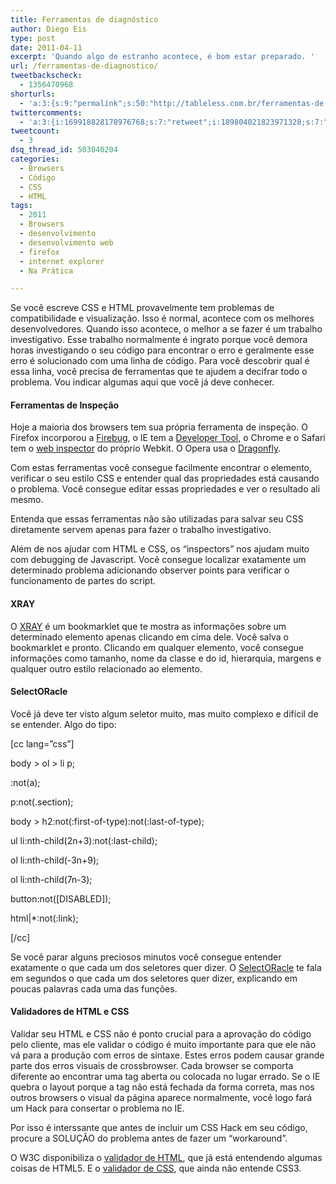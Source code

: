 ```yaml
---
title: Ferramentas de diagnóstico
author: Diego Eis
type: post
date: 2011-04-11
excerpt: 'Quando algo de estranho acontece, é bom estar preparado. '
url: /ferramentas-de-diagnostico/
tweetbackscheck:
  - 1356470968
shorturls:
  - 'a:3:{s:9:"permalink";s:50:"http://tableless.com.br/ferramentas-de-diagnostico";s:7:"tinyurl";s:26:"http://tinyurl.com/3gkda78";s:4:"isgd";s:19:"http://is.gd/N1MZdH";}'
twittercomments:
  - 'a:3:{i:169918828178976768;s:7:"retweet";i:189804021823971328;s:7:"retweet";i:189803381789958144;s:7:"retweet";}'
tweetcount:
  - 3
dsq_thread_id: 503040204
categories:
  - Browsers
  - Código
  - CSS
  - HTML
tags:
  - 2011
  - Browsers
  - desenvolvimento
  - desenvolvimento web
  - firefox
  - internet explorer
  - Na Prática

---
```

Se você escreve CSS e HTML provavelmente tem problemas de compatibilidade e visualização. Isso é normal, acontece com os melhores desenvolvedores. Quando isso acontece, o melhor a se fazer é um trabalho investigativo. Esse trabalho normalmente é ingrato porque você demora horas investigando o seu código para encontrar o erro e geralmente esse erro é solucionado com uma linha de código. Para você descobrir qual é essa linha, você precisa de ferramentas que te ajudem a decifrar todo o problema. Vou indicar algumas aqui que você já deve conhecer.

#### Ferramentas de Inspeção

Hoje a maioria dos browsers tem sua própria ferramenta de inspeção. O Firefox incorporou a [Firebug][1], o IE tem a <a href="http://msdn.microsoft.com/en-us/library/dd565628(v=vs.85).aspx" rel="external">Developer Tool</a>, o Chrome e o Safari tem o [web inspector][2] do próprio Webkit. O Opera usa o [Dragonfly][3].

Com estas ferramentas você consegue facilmente encontrar o elemento, verificar o seu estilo CSS e entender qual das propriedades está causando o problema. Você consegue editar essas propriedades e ver o resultado ali mesmo.
  
Entenda que essas ferramentas não são utilizadas para salvar seu CSS diretamente servem apenas para fazer o trabalho investigativo.

Além de nos ajudar com HTML e CSS, os &#8220;inspectors&#8221; nos ajudam muito com debugging de Javascript. Você consegue localizar exatamente um determinado problema adicionando observer points para verificar o funcionamento de partes do script.

#### XRAY

O <a href="http://www.westciv.com/xray/" rel="external">XRAY</a> é um bookmarklet que te mostra as informações sobre um determinado elemento apenas clicando em cima dele. Você salva o bookmarklet e pronto. Clicando em qualquer elemento, você consegue informações como tamanho, nome da classe e do id, hierarquia, margens e qualquer outro estilo relacionado ao elemento.

#### SelectORacle

Você já deve ter visto algum seletor muito, mas muito complexo e difícil de se entender. Algo do tipo:

[cc lang=&#8221;css&#8221;]
  
body > ol > li p;
  
:not(a);
  
p:not(.section);
  
body > h2:not(:first-of-type):not(:last-of-type);
  
ul li:nth-child(2n+3):not(:last-child);
  
ol li:nth-child(-3n+9);
  
ol li:nth-child(7n-3);
  
button:not([DISABLED]);
  
html|*:not(:link);
  
[/cc]

Se você parar alguns preciosos minutos você consegue entender exatamente o que cada um dos seletores quer dizer. O <a href="http://gallery.theopalgroup.com/selectoracle/" rel="external">SelectORacle</a> te fala em segundos o que cada um dos seletores quer dizer, explicando em poucas palavras cada uma das funções.

#### Validadores de HTML e CSS

Validar seu HTML e CSS não é ponto crucial para a aprovação do código pelo cliente, mas ele validar o código é muito importante para que ele não vá para a produção com erros de sintaxe. Estes erros podem causar grande parte dos erros visuais de crossbrowser. Cada browser se comporta diferente ao encontrar uma tag aberta ou colocada no lugar errado. Se o IE quebra o layout porque a tag não está fechada da forma correta, mas nos outros browsers o visual da página aparece normalmente, você logo fará um Hack para consertar o problema no IE.
  
Por isso é interssante que antes de incluir um CSS Hack em seu código, procure a SOLUÇÃO do problema antes de fazer um &#8220;workaround&#8221;.

O W3C disponibiliza o <a href="http://validator.w3.org/" rel="external">validador de HTML</a>, que já está entendendo algumas coisas de HTML5. E o <a href="http://jigsaw.w3.org/css-validator/" rel="external">validador de CSS</a>, que ainda não entende CSS3.

 [1]: https://addons.mozilla.org/pt-br/firefox/addon/firebug/
 [2]: http://trac.webkit.org/wiki/WebInspector
 [3]: http://www.opera.com/dragonfly/